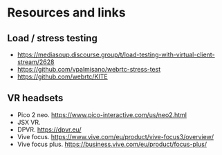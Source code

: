 # Resources and links

## Load / stress testing
- https://mediasoup.discourse.group/t/load-testing-with-virtual-client-stream/2628
- https://github.com/vpalmisano/webrtc-stress-test
- https://github.com/webrtc/KITE

## VR headsets
- Pico 2 neo. https://www.pico-interactive.com/us/neo2.html
- JSX VR.
- DPVR. https://dpvr.eu/
- Vive focus. https://www.vive.com/eu/product/vive-focus3/overview/
- Vive focus plus. https://business.vive.com/eu/product/focus-plus/